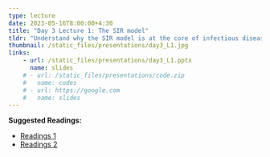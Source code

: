 ```yaml
---
type: lecture
date: 2023-05-16T8:00:00+4:30
title: "Day 3 Lecture 1: The SIR model"
tldr: "Understand why the SIR model is at the core of infectious disease dynamics. In its simplicity, SIR models are the gate to introduce more complex concepts like the basic reproductive number (R0) and herd immunity."
thumbnail: /static_files/presentations/day3_L1.jpg
links: 
    - url: /static_files/presentations/day3_L1.pptx
      name: slides
    # - url: /static_files/presentations/code.zip
    #   name: codes
    # - url: https://google.com
    #   name: slides
---
```

**Suggested Readings:**
- [Readings 1](http://example.com)
- [Readings 2](http://example.com)
